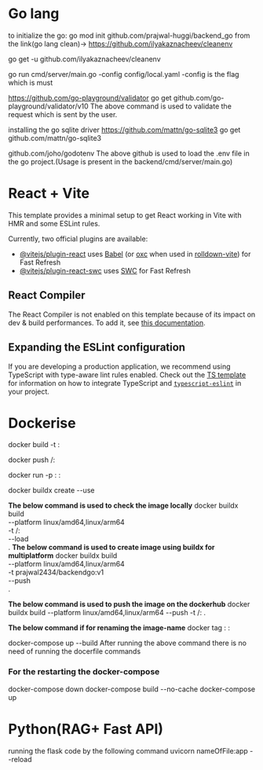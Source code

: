 # Go lang
to initialize the go: go mod init github.com/prajwal-huggi/backend_go
from the link(go lang clean)-> https://github.com/ilyakaznacheev/cleanenv

go get -u github.com/ilyakaznacheev/cleanenv

go run cmd/server/main.go -config config/local.yaml
-config is the flag which is must

https://github.com/go-playground/validator
go get github.com/go-playground/validator/v10
The above command is used to validate the request which is sent by the user.

installing the go sqlite driver
https://github.com/mattn/go-sqlite3
go get github.com/mattn/go-sqlite3

github.com/joho/godotenv
The above github is used to load the .env file in the go project.(Usage is present in the backend/cmd/server/main.go)

# React + Vite

This template provides a minimal setup to get React working in Vite with HMR and some ESLint rules.

Currently, two official plugins are available:

- [@vitejs/plugin-react](https://github.com/vitejs/vite-plugin-react/blob/main/packages/plugin-react) uses [Babel](https://babeljs.io/) (or [oxc](https://oxc.rs) when used in [rolldown-vite](https://vite.dev/guide/rolldown)) for Fast Refresh
- [@vitejs/plugin-react-swc](https://github.com/vitejs/vite-plugin-react/blob/main/packages/plugin-react-swc) uses [SWC](https://swc.rs/) for Fast Refresh

## React Compiler

The React Compiler is not enabled on this template because of its impact on dev & build performances. To add it, see [this documentation](https://react.dev/learn/react-compiler/installation).

## Expanding the ESLint configuration

If you are developing a production application, we recommend using TypeScript with type-aware lint rules enabled. Check out the [TS template](https://github.com/vitejs/vite/tree/main/packages/create-vite/template-react-ts) for information on how to integrate TypeScript and [`typescript-eslint`](https://typescript-eslint.io) in your project.

# Dockerise
docker build -t <dockerhub-username> <image-name>:<tag>

docker push <dockerhub-username>/<image-name>:<tag>

docker run -p <host-port>:<container-port> <image-name>:<tag>

docker buildx create --use 

**The below command is used to check the image locally**
docker buildx build \
    --platform linux/amd64,linux/arm64 \
    -t <dockerhub-username>/<image-name>:<tag>\
    --load \
    .
**The below command is used to create image using buildx for multiplatform**
docker buildx build \
  --platform linux/amd64,linux/arm64 \
  -t prajwal2434/backendgo:v1 \
  --push \
  .


**The below command is used to push the image on the dockerhub**
docker buildx build --platform linux/amd64,linux/arm64 --push -t <dockerhub-username>/<image-name>:<tag>  .

**The below command if for renaming the image-name**
docker tag <old-image-name>:<new-tag> <new-image-name>:<new-tag>

docker-compose up --build
After running the above command there is no need of running the docerfile commands
### For the restarting the docker-compose
docker-compose down
docker-compose build --no-cache
docker-compose up

# Python(RAG+ Fast API)
running the flask code by the following command
uvicorn nameOfFile:app --reload
